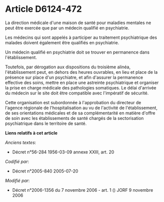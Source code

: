 # Article D6124-472

La direction médicale d'une maison de santé pour maladies mentales ne peut être exercée que par un médecin qualifié en
psychiatrie.

Les médecins qui sont appelés à participer au traitement psychiatrique des malades doivent également être qualifiés en
psychiatrie.

Un médecin qualifié en psychiatrie doit se trouver en permanence dans l'établissement.

Toutefois, par dérogation aux dispositions du troisième alinéa, l'établissement peut, en dehors des heures ouvrables, en lieu
et place de la présence sur place d'un psychiatre, et afin d'assurer la permanence effective des soins, mettre en place une
astreinte psychiatrique et organiser la prise en charge médicale des pathologies somatiques. Le délai d'arrivée du médecin
sur le site doit être compatible avec l'impératif de sécurité.

Cette organisation est subordonnée à l'approbation du directeur de l'agence régionale de l'hospitalisation au vu de
l'activité de l'établissement, de ses orientations médicales et de sa complémentarité en matière d'offre de soin avec les
établissements de santé chargés de la sectorisation psychiatrique dans le territoire de santé.

**Liens relatifs à cet article**

_Anciens textes_:

  - Décret n°56-284 1956-03-09 annexe XXIII, art. 20

_Codifié par_:

  - Décret n°2005-840 2005-07-20

_Modifié par_:

  - Décret n°2006-1356 du 7 novembre 2006 - art. 1 () JORF 9 novembre 2006
